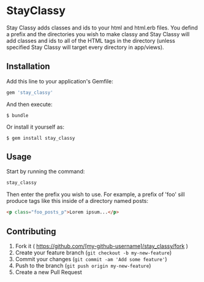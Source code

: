 # StayClassy

Stay Classy adds classes and ids to your html and html.erb files. You defind a prefix and the directories you wish to make classy and Stay Classy will add classes and ids to all of the HTML tags in the directory (unless specified Stay Classy will target every directory in app/views). 

## Installation

Add this line to your application's Gemfile:

```ruby
gem 'stay_classy'
```

And then execute:

    $ bundle

Or install it yourself as:

    $ gem install stay_classy

## Usage

Start by running the command:
```ruby
stay_classy
```
Then enter the prefix you wish to use. For example, a prefix of 'foo' sill produce tags like this inside of a directory named posts:
```html
<p class="foo_posts_p">Lorem ipsum...</p>
```

## Contributing

1. Fork it ( https://github.com/[my-github-username]/stay_classy/fork )
2. Create your feature branch (`git checkout -b my-new-feature`)
3. Commit your changes (`git commit -am 'Add some feature'`)
4. Push to the branch (`git push origin my-new-feature`)
5. Create a new Pull Request
